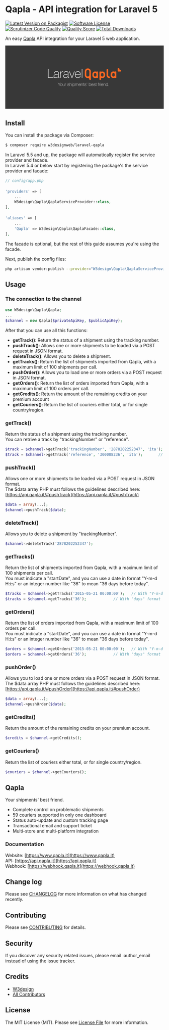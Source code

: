 # Qapla - API integration for Laravel 5

[![Latest Version on Packagist][ico-version]][link-packagist]
[![Software License][ico-license]](LICENSE.md)
[![Scrutinizer Code Quality][ico-scrutinizer]][link-scrutinizer]
[![Quality Score][ico-code-quality]][link-code-quality]
[![Total Downloads][ico-downloads]][link-downloads]

An easy [Qapla](https://www.qapla.it/) API integration for your Laravel 5 web application.

![LaravelQapla](imgs/laravel-qapla.png)

## Install

You can install the package via Composer:

``` bash
$ composer require w3designweb/laravel-qapla
```
In Laravel 5.5 and up, the package will automatically register the service provider and facade.<br>
In Laravel 5.4 or below start by registering the package's the service provider and facade:

``` php
// config/app.php

'providers' => [
    ...
    W3design\Qapla\QaplaServiceProvider::class,
],

'aliases' => [
    ...
    'Qapla' => W3design\Qapla\QaplaFacade::class,
],
```
The facade is optional, but the rest of this guide assumes you're using the facade.

Next, publish the config files:

``` bash
php artisan vendor:publish --provider="W3design\Qapla\QaplaServiceProvider" --tag="config"
```

## Usage
### The connection to the channel
``` php
use W3design\Qapla\Qapla;
...
$channel = new Qapla($privateApiKey, $publicApiKey);
```

After that you can use all this functions:
- **getTrack()**: Return the status of a shipment using the tracking number.
- **pushTrack()**: Allows one or more shipments to be loaded via a POST request in JSON format.
- **deleteTrack()**: Allows you to delete a shipment.
- **getTracks()**: Return the list of shipments imported from Qapla, with a maximum limit of 100 shipments per call.
- **pushOrder()**: Allows you to load one or more orders via a POST request in JSON format.
- **getOrders()**: Return the list of orders imported from Qapla, with a maximum limit of 100 orders per call.
- **getCredits()**: Return the amount of the remaining credits on your premium account
- **getCouriers()**: Return the list of couriers either total, or for single country/region.

### getTrack()
Return the status of a shipment using the tracking number.<br>
You can retrive a track by "trackingNumber" or "reference".
``` php
$track = $channel->getTrack('trackingNumber', '2878202252347', 'ita');	// by "trackingNumber"
$track = $channel->getTrack('reference', '300008236', 'ita');		// by "reference"
```

### pushTrack()
Allows one or more shipments to be loaded via a POST request in JSON format.<br>
The $data array PHP must follows the guidelines described here: [https://api.qapla.it/#pushTrack](https://api.qapla.it/#pushTrack)
``` php
$data = array(...);
$channel->pushTrack($data);
```

### deleteTrack()
Allows you to delete a shipment by "trackingNumber".
``` php
$channel->deleteTrack('2878202252347');
```

### getTracks()
Return the list of shipments imported from Qapla, with a maximum limit of 100 shipments per call.<br>
You must indicate a "startDate", and you can use a date in format "Y-m-d H:i:s" or an integer number like "36" to mean "36 days before today".
``` php
$tracks = $channel->getTracks('2015-05-21 00:00:00');	// With "Y-m-d H:i:s" format
$tracks = $channel->getTracks('36');			// With "days" format
```

### getOrders()
Return the list of orders imported from Qapla, with a maximum limit of 100 orders per call.<br>
You must indicate a "startDate", and you can use a date in format "Y-m-d H:i:s" or an integer number like "36" to mean "36 days before today".
``` php
$orders = $channel->getOrders('2015-05-21 00:00:00');	// With "Y-m-d H:i:s" format
$orders = $channel->getOrders('36');			// With "days" format
```

### pushOrder()
Allows you to load one or more orders via a POST request in JSON format.<br>
The $data array PHP must follows the guidelines described here: [https://api.qapla.it/#pushOrder](https://api.qapla.it/#pushOrder)
``` php
$data = array(...);
$channel->pushOrder($data);
```

### getCredits()
Return the amount of the remaining credits on your premium account.
``` php
$credits = $channel->getCredits();
```

### getCouriers()
Return the list of couriers either total, or for single country/region.
``` php
$couriers = $channel->getCouriers();
```

## Qapla
Your shipments' best friend.
- Complete control on problematic shipments
- 59 couriers supported in only one dashboard
- Status auto-update and custom tracking page
- Transactional email and support ticket
- Multi-store and multi-platform integration

### 	Documentation
Website: [https://www.qapla.it](https://www.qapla.it)<br>
API: [https://api.qapla.it](https://api.qapla.it)<br>
Webhook: [https://webhook.qapla.it](https://webhook.qapla.it)

## Change log

Please see [CHANGELOG](CHANGELOG.md) for more information on what has changed recently.

## Contributing

Please see [CONTRIBUTING](CONTRIBUTING.md) for details.

## Security

If you discover any security related issues, please email :author_email instead of using the issue tracker.

## Credits

- [W3design][link-author]
- [All Contributors][link-contributors]

## License

The MIT License (MIT). Please see [License File](LICENSE.md) for more information.

[ico-version]: https://img.shields.io/packagist/v/w3designweb/laravel-qapla.svg?style=flat-square
[ico-license]: https://img.shields.io/badge/license-MIT-brightgreen.svg?style=flat-square
[ico-scrutinizer]: https://scrutinizer-ci.com/g/w3designweb/laravel-qapla/badges/quality-score.png?b=master
[ico-code-quality]: https://img.shields.io/scrutinizer/g/w3designweb/laravel-qapla.svg?style=flat-square
[ico-downloads]: https://img.shields.io/packagist/dt/w3designweb/laravel-qapla.svg?style=flat-square

[link-packagist]: https://packagist.org/packages/w3designweb/laravel-qapla
[link-scrutinizer]: https://scrutinizer-ci.com/g/w3designweb/laravel-qapla/?branch=master
[link-code-quality]: https://scrutinizer-ci.com/g/w3designweb/laravel-qapla
[link-downloads]: https://packagist.org/packages/w3designweb/laravel-qapla
[link-author]: https://github.com/w3designweb
[link-contributors]: ../../contributors
